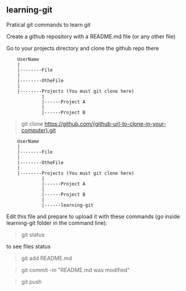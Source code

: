 ## learning-git

Pratical git commands to learn git


Create a github repository with a README.md file (or any other file)

Go to your projects directory and clone the github repo there

        UserName
        |
        |--------File
        |
        |--------OtheFile
        |
        |--------Projects (You must git clone here)
                 |
                 |------Project A
                 |
                 |------Project B
                 
                 

> git clone https://github.com/{github-url-to-clone-in-your-computer}.git


        UserName
        |
        |--------File
        |
        |--------OtheFile
        |
        |--------Projects (You must git clone here)
                 |
                 |------Project A
                 |
                 |------Project B
                 |
                 |------learning-git
                 
                 
Edit this file and prepare to upload it with these commands (go inside learning-git folder in the command line):


> git status

to see files status

> git add README.md

> git commit -m "README.md was modified"

> git push
